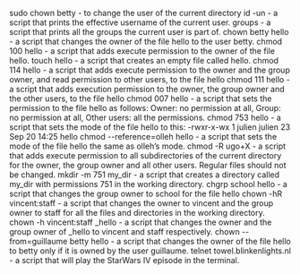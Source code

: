sudo chown betty - to change the user of the current directory
id -un - a script that prints the effective username of the current user.
groups - a script that prints all the groups the current user is part of.
chown betty hello - a script that changes the owner of the file hello to the user betty.
chmod 100 hello - a script that adds execute permission to the owner of the file hello.
touch hello - a script that creates an empty file called hello.
chmod 114 hello - a script that adds execute permission to the owner and the group owner, and read permission to other users, to the file hello
chmod 111 hello - a script that adds execution permission to the owner, the group owner and the other users, to the file hello
chmod 007 hello - a script that sets the permission to the file hello as follows: Owner: no permission at all, Group: no permission at all, Other users: all the permissions.
chmod 753 hello - a script that sets the mode of the file hello to this: -rwxr-x-wx 1 julien julien 23 Sep 20 14:25 hello
chmod --reference=olleh hello - a script that sets the mode of the file hello the same as olleh’s mode.
chmod -R ugo+X - a script that adds execute permission to all subdirectories of the current directory for the owner, the group owner and all other users. Regular files should not be changed.
mkdir -m 751 my_dir - a script that creates a directory called my_dir with permissions 751 in the working directory.
chgrp school hello - a script that changes the group owner to school for the file hello
chown -hR vincent:staff - a script that changes the owner to vincent and the group owner to staff for all the files and directories in the working directory.
chown -h vincent:staff _hello - a script that changes the owner and the group owner of _hello to vincent and staff respectively.
chown --from=guillaume betty hello - a script that changes the owner of the file hello to betty only if it is owned by the user guillaume.
telnet towel.blinkenlights.nl - a script that will play the StarWars IV episode in the terminal.
